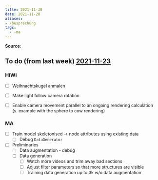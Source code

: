 ```yaml
---
title: 2021-11-30
date: 2021-11-28
aliases:
- /besprechung
tags:
  - -ma
---
```


**Source**: 

## To do (from last week) [2021-11-23](unlisted/minutes/2021-11-23.md)

### HiWi
* [ ] Weihnachtskugel anmalen
* [ ] Make light follow camera rotation
* [ ] Enable camera movement parallel to an ongoing rendering calculation (s. example with the sphere to cow rendering)


### MA
* [ ] Train model skeletonised -> node attributes using existing data
	* [ ] Debug `DataGenerator`
* [ ] Preliminaries
	* [ ] Data augmentation - debug
	* [ ] Data generation
		* [ ] Watch more videos and trim away bad sections
		* [ ] Adjust filter parameters so that more structures are visible
		* [ ] Training data generation up to 3k w/o data augmentation